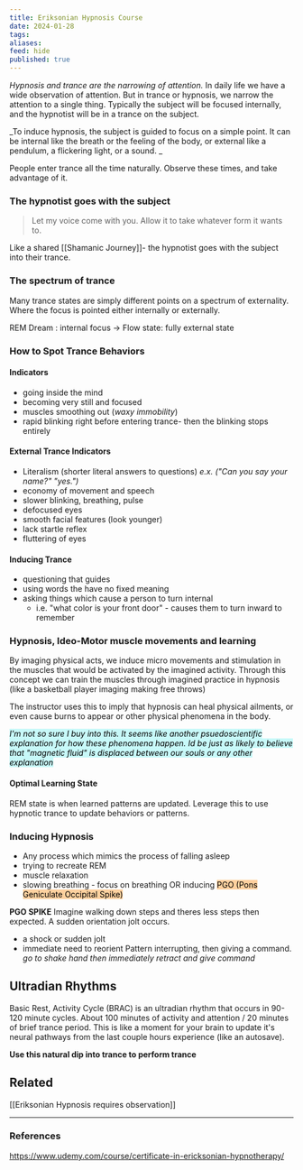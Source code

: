 ```yaml
---
title: Eriksonian Hypnosis Course
date: 2024-01-28
tags: 
aliases: 
feed: hide
published: true
---
```


_Hypnosis and trance are the narrowing of attention._ In daily life we have a wide observation of attention. But in trance or hypnosis, we narrow the attention to a single thing. Typically the subject will be focused internally, and the hypnotist will be in a trance on the subject.

_To induce hypnosis, the subject is guided to focus on a simple point. It can be internal like the breath or the feeling of the body, or external like a pendulum, a flickering light, or a sound. _

People enter trance all the time naturally. Observe these times, and take advantage of it. 

### The hypnotist goes with the subject

> Let my voice come with you. Allow it to take whatever form it wants to.

Like a shared [[Shamanic Journey]]- the hypnotist goes with the subject into their trance.

### The spectrum of trance
Many trance states are simply different points on a spectrum of externality. Where the focus is pointed either internally or externally.

REM Dream : internal focus -> Flow state: fully external state

### How to Spot Trance Behaviors

#### Indicators
- going inside the mind
- becoming very still and focused
- muscles smoothing out (_waxy immobility_) 
- rapid blinking right before entering trance- then the blinking stops entirely

#### External Trance Indicators
- Literalism (shorter literal answers to questions) _e.x. ("Can you say your name?" "yes.")_
- economy of movement and speech 
- slower blinking, breathing, pulse
- defocused eyes
- smooth facial features (look younger)
- lack startle reflex
- fluttering of eyes
#### Inducing Trance
- questioning that guides
- using words the have no fixed meaning
- asking things which cause a person to turn internal
	- i.e. "what color is your front door" - causes them to turn inward to remember

### Hypnosis, Ideo-Motor muscle movements and learning
By imaging physical acts, we induce micro movements and stimulation in the muscles that would be activated by the imagined activity. Through this concept we can train the muscles through imagined practice in hypnosis (like a basketball player imaging making free throws)

The instructor uses this to imply that hypnosis can heal physical ailments, or even cause burns to appear or other physical phenomena in the body.

<mark style="background: #ABF7F7A6;">_I'm not so sure I buy into this. It seems like another psuedoscientific explanation for  how these phenomena happen. Id be just as likely to believe that "magnetic fluid" is displaced between our souls or any other explanation_</mark>

#### Optimal Learning State
REM state is when learned patterns are updated. Leverage this to use hypnotic trance to update behaviors or patterns.

### Inducing Hypnosis
- Any process which mimics the process of falling asleep
- trying to recreate REM
- muscle relaxation
- slowing breathing - focus on breathing 
OR inducing <mark style="background: #FFB86CA6;">PGO (Pons Geniculate Occipital Spike)</mark>

__PGO SPIKE__
Imagine walking down steps and theres less steps then expected. A sudden orientation jolt occurs.
- a shock or sudden jolt
- immediate need to reorient
Pattern interrupting, then giving a command. _go to shake hand then immediately retract and give command_

## Ultradian Rhythms
Basic Rest, Activity Cycle (BRAC) is an ultradian rhythm that occurs in 90-120 minute cycles.
About 100 minutes of activity and attention / 20 minutes of brief trance period. 
This is like a moment for your brain to update it's neural pathways from the last couple hours experience (like an autosave).

__Use this natural dip into trance to perform trance__
## Related

[[Eriksonian Hypnosis requires observation]]

___
### References
https://www.udemy.com/course/certificate-in-ericksonian-hypnotherapy/